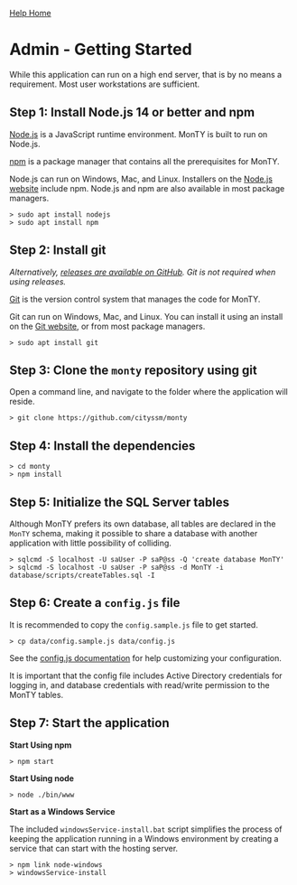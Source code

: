 [Help Home](https://cityssm.github.io/MonTY/docs/)

# Admin - Getting Started

While this application can run on a high end server, that is by no means a requirement.
Most user workstations are sufficient.

## Step 1: Install Node.js 14 or better and npm

[Node.js](https://nodejs.org) is a JavaScript runtime environment.
MonTY is built to run on Node.js.

[npm](https://www.npmjs.com/) is a package manager that contains all the prerequisites
for MonTY.

Node.js can run on Windows, Mac, and Linux.
Installers on the [Node.js website](https://nodejs.org) include npm.
Node.js and npm are also available in most package managers.

    > sudo apt install nodejs
    > sudo apt install npm

## Step 2: Install git

*Alternatively, [releases are available on GitHub](https://github.com/cityssm/monty/releases).*
*Git is not required when using releases.*

[Git](https://git-scm.com/) is the version control system that manages the
code for MonTY.

Git can run on Windows, Mac, and Linux.
You can install it using an install on the [Git website](https://git-scm.com/),
or from most package managers.

    > sudo apt install git

## Step 3: Clone the `monty` repository using git

Open a command line, and navigate to the folder where the application will reside.

    > git clone https://github.com/cityssm/monty

## Step 4: Install the dependencies

    > cd monty
    > npm install

## Step 5: Initialize the SQL Server tables

Although MonTY prefers its own database,
all tables are declared in the `MonTY` schema,
making it possible to share a database with another application with little possibility of colliding.

    > sqlcmd -S localhost -U saUser -P saP@ss -Q 'create database MonTY'
    > sqlcmd -S localhost -U saUser -P saP@ss -d MonTY -i database/scripts/createTables.sql -I

## Step 6: Create a `config.js` file

It is recommended to copy the `config.sample.js` file to get started.

    > cp data/config.sample.js data/config.js

See the [config.js documentation](admin-configJS.md) for help customizing
your configuration.

It is important that the config file includes Active Directory credentials for logging in,
and database credentials with read/write permission to the MonTY tables.

## Step 7: Start the application

**Start Using npm**

    > npm start

**Start Using node**

    > node ./bin/www

**Start as a Windows Service**

The included `windowsService-install.bat` script simplifies
the process of keeping the application running in a Windows environment
by creating a service that can start with the hosting server.

    > npm link node-windows
    > windowsService-install
